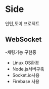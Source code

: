# Side
인턴,토이 프로젝트


## WebSocket 

-채팅기능 구현중

* Linux OS환경
* Node.js서버구축
* Socket.io사용
* Firebase 사용
